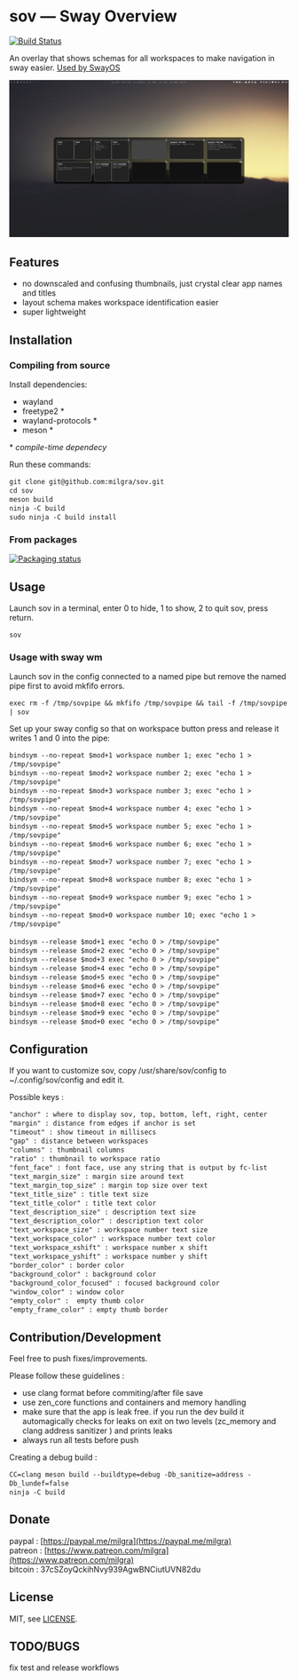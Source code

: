 # sov — Sway Overview

[![Build Status](https://github.com/milgra/sov/workflows/test/badge.svg)](https://github.com/milgra/sov/actions)

An overlay that shows schemas for all workspaces to make navigation in sway easier. [Used by SwayOS](https://swayos.github.io)

![alt text](screenshot.png)

## Features ##

- no downscaled and confusing thumbnails, just crystal clear app names and titles
- layout schema makes workspace identification easier
- super lightweight   

## Installation

### Compiling from source

Install dependencies:

- wayland
- freetype2 \*
- wayland-protocols \*
- meson \*

\* _compile-time dependecy_

Run these commands:

```
git clone git@github.com:milgra/sov.git
cd sov
meson build
ninja -C build
sudo ninja -C build install
```

### From packages

[![Packaging status](https://repology.org/badge/tiny-repos/sov.svg)](https://repology.org/project/sov/versions)

## Usage

Launch sov in a terminal, enter 0 to hide, 1 to show, 2 to quit sov, press return.

```
sov
```

### Usage with sway wm

Launch sov in the config connected to a named pipe but remove the named pipe first to avoid mkfifo errors.

```
exec rm -f /tmp/sovpipe && mkfifo /tmp/sovpipe && tail -f /tmp/sovpipe | sov
```

Set up your sway config so that on workspace button press and release it writes 1 and 0 into the pipe:

```
bindsym --no-repeat $mod+1 workspace number 1; exec "echo 1 > /tmp/sovpipe"
bindsym --no-repeat $mod+2 workspace number 2; exec "echo 1 > /tmp/sovpipe"
bindsym --no-repeat $mod+3 workspace number 3; exec "echo 1 > /tmp/sovpipe"
bindsym --no-repeat $mod+4 workspace number 4; exec "echo 1 > /tmp/sovpipe"
bindsym --no-repeat $mod+5 workspace number 5; exec "echo 1 > /tmp/sovpipe"
bindsym --no-repeat $mod+6 workspace number 6; exec "echo 1 > /tmp/sovpipe"
bindsym --no-repeat $mod+7 workspace number 7; exec "echo 1 > /tmp/sovpipe"
bindsym --no-repeat $mod+8 workspace number 8; exec "echo 1 > /tmp/sovpipe"
bindsym --no-repeat $mod+9 workspace number 9; exec "echo 1 > /tmp/sovpipe"
bindsym --no-repeat $mod+0 workspace number 10; exec "echo 1 > /tmp/sovpipe"

bindsym --release $mod+1 exec "echo 0 > /tmp/sovpipe"
bindsym --release $mod+2 exec "echo 0 > /tmp/sovpipe"
bindsym --release $mod+3 exec "echo 0 > /tmp/sovpipe"
bindsym --release $mod+4 exec "echo 0 > /tmp/sovpipe"
bindsym --release $mod+5 exec "echo 0 > /tmp/sovpipe"
bindsym --release $mod+6 exec "echo 0 > /tmp/sovpipe"
bindsym --release $mod+7 exec "echo 0 > /tmp/sovpipe"
bindsym --release $mod+8 exec "echo 0 > /tmp/sovpipe"
bindsym --release $mod+9 exec "echo 0 > /tmp/sovpipe"
bindsym --release $mod+0 exec "echo 0 > /tmp/sovpipe"
```

## Configuration ##

If you want to customize sov, copy /usr/share/sov/config to ~/.config/sov/config and edit it.

Possible keys :

```
"anchor" : where to display sov, top, bottom, left, right, center  
"margin" : distance from edges if anchor is set  
"timeout" : show timeout in millisecs  
"gap" : distance between workspaces  
"columns" : thumbnail columns  
"ratio" : thumbnail to workspace ratio  
"font_face" : font face, use any string that is output by fc-list  
"text_margin_size" : margin size around text  
"text_margin_top_size" : margin top size over text  
"text_title_size" : title text size  
"text_title_color" : title text color  
"text_description_size" : description text size  
"text_description_color" : description text color  
"text_workspace_size" : workspace number text size  
"text_workspace_color" : workspace number text color  
"text_workspace_xshift" : workspace number x shift  
"text_workspace_yshift" : workspace number y shift  
"border_color" : border color  
"background_color" : background color  
"background_color_focused" : focused background color  
"window_color" : window color  
"empty_color" :  empty thumb color  
"empty_frame_color" : empty thumb border  
```

## Contribution/Development ##

Feel free to push fixes/improvements.

Please follow these guidelines :

- use clang format before commiting/after file save
- use zen_core functions and containers and memory handling
- make sure that the app is leak free. if you run the dev build it automagically checks for leaks on exit on two levels (zc_memory and clang address sanitizer ) and prints leaks
- always run all tests before push

Creating a debug build :

```
CC=clang meson build --buildtype=debug -Db_sanitize=address -Db_lundef=false
ninja -C build
```

## Donate ##

paypal : [https://paypal.me/milgra](https://paypal.me/milgra)  
patreon : [https://www.patreon.com/milgra](https://www.patreon.com/milgra)  
bitcoin : 37cSZoyQckihNvy939AgwBNCiutUVN82du  

## License ##

MIT, see [LICENSE](/LICENSE).

## TODO/BUGS ##

fix test and release workflows  